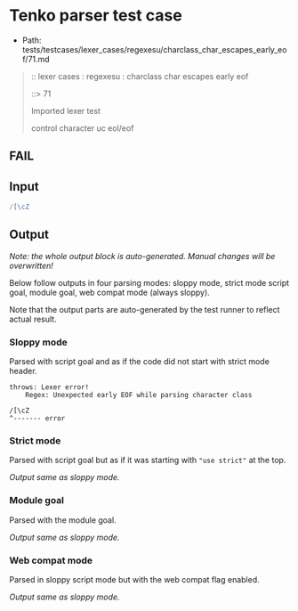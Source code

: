 # Tenko parser test case

- Path: tests/testcases/lexer_cases/regexesu/charclass_char_escapes_early_eof/71.md

> :: lexer cases : regexesu : charclass char escapes early eof
>
> ::> 71
>
> Imported lexer test
>
> control character uc eol/eof

## FAIL

## Input

`````js
/[\cZ
`````

## Output

_Note: the whole output block is auto-generated. Manual changes will be overwritten!_

Below follow outputs in four parsing modes: sloppy mode, strict mode script goal, module goal, web compat mode (always sloppy).

Note that the output parts are auto-generated by the test runner to reflect actual result.

### Sloppy mode

Parsed with script goal and as if the code did not start with strict mode header.

`````
throws: Lexer error!
    Regex: Unexpected early EOF while parsing character class

/[\cZ
^------- error
`````

### Strict mode

Parsed with script goal but as if it was starting with `"use strict"` at the top.

_Output same as sloppy mode._

### Module goal

Parsed with the module goal.

_Output same as sloppy mode._

### Web compat mode

Parsed in sloppy script mode but with the web compat flag enabled.

_Output same as sloppy mode._
